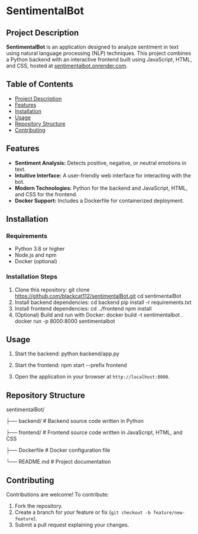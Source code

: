 # SentimentalBot

## Project Description

**SentimentalBot** is an application designed to analyze sentiment in text using natural language processing (NLP) techniques. This project combines a Python backend with an interactive frontend built using JavaScript, HTML, and CSS, hosted at [sentimentalbot.onrender.com](https://sentimentalbot.onrender.com).

## Table of Contents

- [Project Description](#project-description)
- [Features](#features)
- [Installation](#installation)
- [Usage](#usage)
- [Repository Structure](#repository-structure)
- [Contributing](#contributing)


## Features

- **Sentiment Analysis:** Detects positive, negative, or neutral emotions in text.
- **Intuitive Interface:** A user-friendly web interface for interacting with the bot.
- **Modern Technologies:** Python for the backend and JavaScript, HTML, and CSS for the frontend.
- **Docker Support:** Includes a Dockerfile for containerized deployment.

## Installation

### Requirements
- Python 3.8 or higher
- Node.js and npm
- Docker (optional)

### Installation Steps
1. Clone this repository:
git clone https://github.com/blackcat112/sentimentalBot.git
cd sentimentalBot
2. Install backend dependencies:
cd backend
pip install -r requirements.txt
3. Install frontend dependencies:
cd ../frontend
npm install
4. (Optional) Build and run with Docker:
docker build -t sentimentalbot .
docker run -p 8000:8000 sentimentalbot
## Usage

1. Start the backend:
python backend/app.py
2. Start the frontend:
npm start --prefix frontend

3. Open the application in your browser at `http://localhost:8000`.

## Repository Structure

sentimentalBot/

├── backend/ # Backend source code written in Python

├── frontend/ # Frontend source code written in JavaScript, HTML, and CSS

├── Dockerfile # Docker configuration file

└── README.md # Project documentation


## Contributing

Contributions are welcome! To contribute:
1. Fork the repository.
2. Create a branch for your feature or fix (`git checkout -b feature/new-feature`).
3. Submit a pull request explaining your changes.

